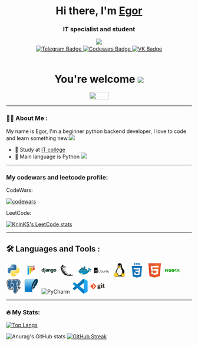 <h1 align="center">Hi there, I'm <a href="https://t.me/Eg_Arh" target="_blank">Egor</a> </h1>
<h3 align="center">IT specialist and student</h3>
<div id="header" align="center">
  <img src="https://media.giphy.com/media/ACzsN9dhQuOZ6RYXcM/giphy.gif" width="150"/>
</div>

<div id="badges" align="center">
  <a href="https://t.me/Eg_Arh">
    <img src="https://img.shields.io/badge/Telegram-blue?style=for-the-badge&logo=telegram&logoColor=white" alt="Telegram Badge"/>
  </a>
  <a href="https://www.codewars.com/users/Egor_Arhipov">
    <img src="https://img.shields.io/badge/Codewars-red?style=for-the-badge&logo=codewars&logoColor=white" alt="Codewars Badge"/>
  </a>
  <a href="https://vk.com/earkhipov0">
    <img src="https://img.shields.io/badge/VK-blue?style=for-the-badge&logo=vk&logoColor=white" alt="VK Badge"/>
  </a>
</div>

<div id="views" align="center">
  <img src="https://komarev.com/ghpvc/?username=cestxvcdim&style=flat-square&color=blue" alt=""/>
</div>

<div id="text" align="center">
  <h1>
    You're welcome
    <img src="https://media.giphy.com/media/hvRJCLFzcasrR4ia7z/giphy.gif" width="30px"/>
  </h1>
</div>

<div id="banner" align="center">
  <img src="https://media.giphy.com/media/26tn33aiTi1jkl6H6/giphy.gif" width="32%" height="40%"/>
</div>

---
### :man_technologist: About Me :
My name is Egor, I'm a beginner python backend developer, I love to code and learn something new.<img src="https://media.giphy.com/media/WUlplcMpOCEmTGBtBW/giphy.gif" width="30">
- :selfie: Study at [IT college](https://singularity.academy/)
- :snake: Main language is Python <img src="https://media.giphy.com/media/KAq5w47R9rmTuvWOWa/giphy.gif" width="15">
--- 

### My codewars and leetcode profile:
  CodeWars:
  
  [![codewars](https://www.codewars.com/users/Egor_Arhipov/badges/large)](https://www.codewars.com/users/Egor_Arhipov)
  
  LeetCode:
  
  [![KnlnKS's LeetCode stats](https://leetcode-stats-six.vercel.app/api?username=Maurdihen&theme=dark)](https://github.com/KnlnKS/leetcode-stats)

--- 

## :hammer_and_wrench: Languages and Tools :

<div>
  <img src="https://github.com/devicons/devicon/blob/master/icons/python/python-original.svg" title="Python" alt="Python" width="40" height="40"/>&nbsp;
  <img src="https://github.com/devicons/devicon/blob/master/icons/pytest/pytest-original.svg" title="Pytest" alt="Pytest" width="40" height="40"/>&nbsp;
  <img src="https://github.com/devicons/devicon/blob/master/icons/django/django-plain-wordmark.svg" title="Django" alt="Django" width="40" height="40"/>&nbsp;
  <img src="https://github.com/devicons/devicon/blob/master/icons/flask/flask-original.svg" title="Flask" alt="Flask" width="40" height="40"/>&nbsp;
  <img src="https://github.com/devicons/devicon/blob/master/icons/docker/docker-original.svg" title="Docker" alt="Docker" width="40" height="40"/>&nbsp;
  <img src="https://github.com/devicons/devicon/blob/master/icons/ubuntu/ubuntu-plain-wordmark.svg" title="Ubuntu" alt="Ubuntu" width="40" height="40"/>&nbsp;
  <img src="https://github.com/devicons/devicon/blob/master/icons/linux/linux-original.svg" title="Linux" alt="Linux" width="40" height="40"/>&nbsp;
  <img src="https://github.com/devicons/devicon/blob/master/icons/css3/css3-plain-wordmark.svg"  title="CSS3" alt="CSS" width="40" height="40"/>&nbsp;
  <img src="https://github.com/devicons/devicon/blob/master/icons/html5/html5-original.svg" title="HTML5" alt="HTML" width="40" height="40"/>&nbsp;
  <img src="https://github.com/devicons/devicon/blob/master/icons/nginx/nginx-original.svg" title="Nginx" alt="Nginx" width="40" height="40"/>&nbsp;
  <img src="https://github.com/devicons/devicon/blob/master/icons/postgresql/postgresql-original.svg" title="PostgreSQL"  alt="PostgreSQL" width="40" height="40"/>&nbsp;
  <img src="https://github.com/devicons/devicon/blob/master/icons/sqlite/sqlite-original.svg" title="SQLite"  alt="SQLite" width="40" height="40"/>&nbsp;
  <img src="https://resource.lylinux.net/image/2020/07/01/logo.png" title="PyCharm" alt="PyCharm" width="40" height="40"/>&nbsp;
  <img src="https://github.com/devicons/devicon/blob/master/icons/vscode/vscode-original.svg" title="VSCode" alt="VSCode" width="40" height="40"/>&nbsp;
  <img src="https://github.com/devicons/devicon/blob/master/icons/git/git-original-wordmark.svg" title="Git" alt="Git" width="40" height="40"/>
</div>

---

### :fire: My Stats:

[![Top Langs](https://github-readme-stats.vercel.app/api/top-langs/?username=Maurdihen&layout=compact&theme=vision-friendly-dark)](https://github.com/anuraghazra/github-readme-stats)

![Anurag's GitHub stats](https://github-readme-stats.vercel.app/api?username=Maurdihen&show_icons=true&theme=radical)
[![GitHub Streak](http://github-readme-streak-stats.herokuapp.com?user=Maurdihen&theme=dark&background=000000)](https://git.io/streak-stats)
